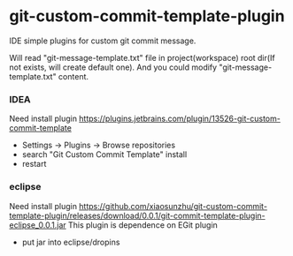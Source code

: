# git-custom-commit-template-plugin
IDE simple plugins for custom git commit message.

Will read "git-message-template.txt" file in project(workspace) root dir(If not exists, will create default one).
And you could modify "git-message-template.txt" content.

### IDEA
Need install plugin https://plugins.jetbrains.com/plugin/13526-git-custom-commit-template
- Settings -> Plugins -> Browse repositories
- search "Git Custom Commit Template" install
- restart

### eclipse
Need install plugin https://github.com/xiaosunzhu/git-custom-commit-template-plugin/releases/download/0.0.1/git-commit-template-plugin-eclipse_0.0.1.jar
This plugin is dependence on EGit plugin

- put jar into eclipse/dropins
